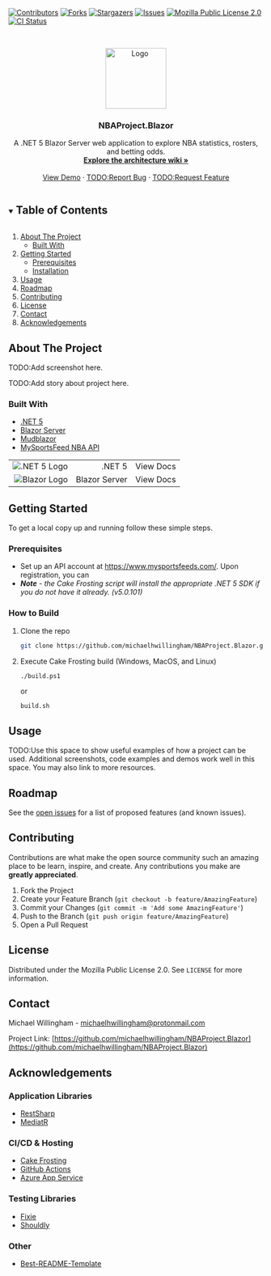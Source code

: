 <!--
*** Thanks for checking out the Best-README-Template. If you have a suggestion
*** that would make this better, please fork the repo and create a pull request
*** or simply open an issue with the tag "enhancement".
*** Thanks again! Now go create something AMAZING! :D
***
***
***
*** To avoid retyping too much info. Do a search and replace for the following:
*** michaelhwillingham, NBAProject.Blazor, twitter_handle, michaelhwillingham@gmail.com, NBAProject.Blazor, A .NET 5 Blazor Server web application to explore NBA statistics, rosters, and contracts.
-->



<!-- PROJECT SHIELDS -->
<!--
*** I'm using markdown "reference style" links for readability.
*** Reference links are enclosed in brackets [ ] instead of parentheses ( ).
*** See the bottom of this document for the declaration of the reference variables
*** for contributors-url, forks-url, etc. This is an optional, concise syntax you may use.
*** https://www.markdownguide.org/basic-syntax/#reference-style-links
-->
[![Contributors][contributors-shield]][contributors-url]
[![Forks][forks-shield]][forks-url]
[![Stargazers][stars-shield]][stars-url]
[![Issues][issues-shield]][issues-url]
[![Mozilla Public License 2.0][license-shield]][license-url]
[![CI Status][ci-shield]][ci-url]



<!-- PROJECT LOGO -->
<br />
<p align="center">
  <a href="https://github.com/michaelhwillingham/NBAProject.Blazor">
    <img src="https://s3.amazonaws.com/nbaproject.blazor/project-logo.png" alt="Logo" width="120" height="120">
  </a>

  <h3 align="center">NBAProject.Blazor</h3>

  <p align="center">
    A .NET 5 Blazor Server web application to explore NBA statistics, rosters, and betting odds.
    <br />
    <a href="https://github.com/michaelhwillingham/NBAProject.Blazor/wiki/Architecture"><strong>Explore the architecture wiki »</strong></a>
    <br />
    <br />
    <a href="https://nbaprojectblazor.net">View Demo</a>
    ·
    <a href="https://github.com/michaelhwillingham/NBAProject.Blazor/issues">TODO:Report Bug</a>
    ·
    <a href="https://github.com/michaelhwillingham/NBAProject.Blazor/issues">TODO:Request Feature</a>
  </p>
</p>



<!-- TABLE OF CONTENTS -->
<details open="open">
  <summary><h2 style="display: inline-block">Table of Contents</h2></summary>
  <ol>
    <li>
      <a href="#about-the-project">About The Project</a>
      <ul>
        <li><a href="#built-with">Built With</a></li>
      </ul>
    </li>
    <li>
      <a href="#getting-started">Getting Started</a>
      <ul>
        <li><a href="#prerequisites">Prerequisites</a></li>
        <li><a href="#installation">Installation</a></li>
      </ul>
    </li>
    <li><a href="#usage">Usage</a></li>
    <li><a href="#roadmap">Roadmap</a></li>
    <li><a href="#contributing">Contributing</a></li>
    <li><a href="#license">License</a></li>
    <li><a href="#contact">Contact</a></li>
    <li><a href="#acknowledgements">Acknowledgements</a></li>
  </ol>
</details>



<!-- ABOUT THE PROJECT -->
## About The Project

TODO:Add screenshot here.

TODO:Add story about project here.


### Built With
* [.NET 5](https://docs.microsoft.com/en-us/dotnet/core/dotnet-five)
* [Blazor Server](https://dotnet.microsoft.com/apps/aspnet/web-apps/blazor)
* [Mudblazor](https://mudblazor.com/)
* [MySportsFeed NBA API](https://www.mysportsfeeds.com/)

|     |     |     |
| --: | --: | --: |
| ![.NET 5 Logo](https://upload.wikimedia.org/wikipedia/commons/thumb/a/a3/.NET_Logo.svg/1200px-.NET_Logo.svg.png) | .NET 5 | View Docs
| ![Blazor Logo](https://external-content.duckduckgo.com/iu/?u=https%3A%2F%2Fdevblogs.microsoft.com%2Faspnet%2Fwp-content%2Fuploads%2Fsites%2F16%2F2019%2F04%2FBrandBlazor_nohalo_1000x.png&f=1&nofb=1) | Blazor Server | View Docs |



<!-- GETTING STARTED -->
## Getting Started

To get a local copy up and running follow these simple steps.

### Prerequisites

* Set up an API account at https://www.mysportsfeeds.com/. Upon registration, you can 
* ***Note** - the Cake Frosting script will install the appropriate .NET 5 SDK if you do not have it already. (v5.0.101)*

### How to Build

1. Clone the repo
   ```sh
   git clone https://github.com/michaelhwillingham/NBAProject.Blazor.git
   ```
2. Execute Cake Frosting build (Windows, MacOS, and Linux)
   ```pwsh
   ./build.ps1
   ```
   or
   ```sh
   build.sh
   ```

<!-- USAGE EXAMPLES -->
## Usage

TODO:Use this space to show useful examples of how a project can be used. Additional screenshots, code examples and demos work well in this space. You may also link to more resources.



<!-- ROADMAP -->
## Roadmap

See the [open issues](https://github.com/michaelhwillingham/NBAProject.Blazor/issues) for a list of proposed features (and known issues).



<!-- CONTRIBUTING -->
## Contributing

Contributions are what make the open source community such an amazing place to be learn, inspire, and create. Any contributions you make are **greatly appreciated**.

1. Fork the Project
2. Create your Feature Branch (`git checkout -b feature/AmazingFeature`)
3. Commit your Changes (`git commit -m 'Add some AmazingFeature'`)
4. Push to the Branch (`git push origin feature/AmazingFeature`)
5. Open a Pull Request



<!-- LICENSE -->
## License

Distributed under the Mozilla Public License 2.0. See `LICENSE` for more information.



<!-- CONTACT -->
## Contact

Michael Willingham - michaelhwillingham@protonmail.com

Project Link: [https://github.com/michaelhwillingham/NBAProject.Blazor](https://github.com/michaelhwillingham/NBAProject.Blazor)



<!-- ACKNOWLEDGEMENTS -->
## Acknowledgements
### Application Libraries
* [RestSharp](https://restsharp.dev/)
* [MediatR](https://github.com/jbogard/MediatR)
### CI/CD & Hosting
* [Cake Frosting](https://cakebuild.net/docs/running-builds/runners/cake-frosting)
* [GitHub Actions](https://github.com/features/actions)
* [Azure App Service](https://azure.microsoft.com/en-us/services/app-service/)
### Testing Libraries
* [Fixie](https://fixie.github.io/)
* [Shouldly](https://shouldly.io/)
### Other
* [Best-README-Template](https://github.com/othneildrew/Best-README-Template)




<!-- MARKDOWN LINKS & IMAGES -->
<!-- https://www.markdownguide.org/basic-syntax/#reference-style-links -->
[contributors-shield]: https://img.shields.io/github/contributors/michaelhwillingham/NBAProject.Blazor.svg?style=for-the-badge
[contributors-url]: https://github.com/michaelhwillingham/NBAProject.Blazor/graphs/contributors
[forks-shield]: https://img.shields.io/github/forks/michaelhwillingham/NBAProject.Blazor.svg?style=for-the-badge
[forks-url]: https://github.com/michaelhwillingham/NBAProject.Blazor/network/members
[stars-shield]: https://img.shields.io/github/stars/michaelhwillingham/NBAProject.Blazor.svg?style=for-the-badge
[stars-url]: https://github.com/michaelhwillingham/NBAProject.Blazor/stargazers
[issues-shield]: https://img.shields.io/github/issues/michaelhwillingham/NBAProject.Blazor.svg?style=for-the-badge
[issues-url]: https://github.com/michaelhwillingham/NBAProject.Blazor/issues
[license-shield]: https://img.shields.io/github/license/michaelhwillingham/NBAProject.Blazor.svg?style=for-the-badge
[license-url]: https://github.com/michaelhwillingham/NBAProject.Blazor/blob/master/LICENSE.txt
[ci-shield]: https://img.shields.io/github/workflow/status/michaelhwillingham/NBAProject.Blazor/Build-And-Deploy?style=for-the-badge
[ci-url]: https://github.com/michaelhwillingham/NBAProject.Blazor/actions